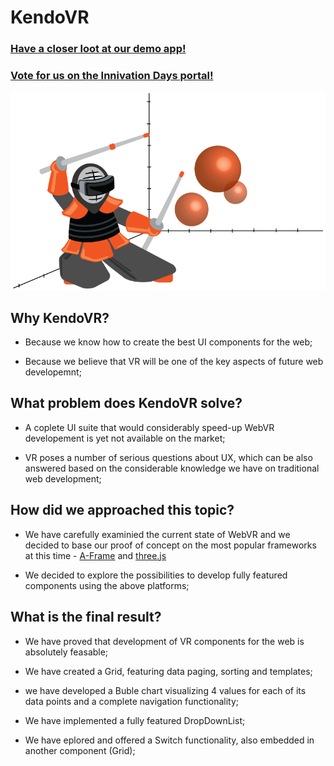 # KendoVR

### [Have a closer loot at our demo app!](https://kendovr.github.io/kendo-vr/app.html)

### [Vote for us on the Innivation Days portal!](https://innovationdays.progress.com/ideas/PID-I-21)

![alt KendoVR](https://github.com/KendoVR/kendo-vr/blob/master/design/KendoVR_1.png)

## Why KendoVR?

* Because we know how to create the best UI components for the web;

* Because we believe that VR will be one of the key aspects of future web developemnt;

## What problem does KendoVR solve?

* A coplete UI suite that would considerably speed-up WebVR developement is yet not available on the market;

* VR poses a number of serious questions about UX, which can be also answered based on the considerable knowledge we have on traditional web development;

## How did we approached this topic?

* We have carefully examinied the current state of WebVR and we decided to base our proof of concept on the most popular frameworks at this time - [A-Frame](https://aframe.io/) and [three.js](https://threejs.org/)

* We decided to explore the possibilities to develop fully featured components using the above platforms;

## What is the final result?

* We have proved that development of VR components for the web is absolutely feasable;

* We have created a Grid, featuring data paging, sorting and templates;

* we have developed a Buble chart visualizing 4 values for each of its data points and a complete navigation functionality;

* We have implemented a fully featured DropDownList;

* We have eplored and offered a Switch functionality, also embedded in another component (Grid);
